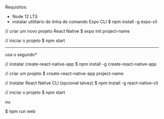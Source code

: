 Requisitos:
 - Node 12 LTS
 - instalar utilitário de linha de comando Expo CLI
   $ npm install -g expo-cli


// criar um novo projeto React Native
$ expo init project-name


// iniciar o projeto
$ npm start 





------------------------------
usa o segundo*

// instalar create-react-native-app
$ npm install -g create-react-native-app


// criar um projeto
$ create-react-native-app project-name

// Instalar React Native CLI (opcional talvez) 
$ npm install -g react-native-cli

// iniciar o projeto
$ npm start

ou 

$ npm run web
